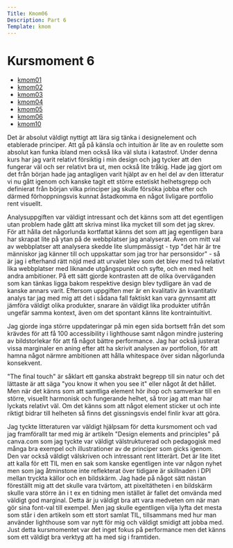 ```yaml
---
Title: Kmom06
Description: Part 6
Template: kmom
---
```


Kursmoment 6
==================

* [kmom01](kmom01)
* [kmom02](kmom02)
* [kmom03](kmom03)
* [kmom04](kmom04)
* [kmom05](kmom05)
* [kmom06](kmom06)
* [kmom10](kmom10)

Det är absolut väldigt nyttigt att lära sig tänka i designelement och etablerade principer. Att gå på känsla och intuition är lite av en roulette som absolut kan funka ibland men också lika väl sluta i katastrof. Under denna kurs har jag varit relativt försiktig i min design och jag tycker att den fungerar väl och ser relativt bra ut, men också lite tråkig. Hade jag gjort om det från början hade jag antagligen varit hjälpt av en hel del av den litteratur vi nu gått igenom och kanske tagit ett större estetiskt helhetsgrepp och definierat från början vilka principer jag skulle försöka jobba efter och därmed förhoppningsvis kunnat åstadkomma en något livligare portfolio rent visuellt.

Analysuppgiften var väldigt intressant och det känns som att det egentligen utan problem hade gått att skriva minst lika mycket till som det jag skrev. För att hålla det någorlunda kortfattat känns det som att jag egentligen bara har skrapat lite på ytan på de webbplatser jag analyserat. Även om mitt val av webbplatser att analysera skedde lite slumpmässigt - typ "det här är tre människor jag känner till och uppskattar som jag tror har personsidor" - så är jag i efterhand rätt nöjd med att urvalet blev som det blev med två relativt lika webbplatser med liknande utgångspunkt och syfte, och en med helt andra ambitioner. På ett sätt gjorde kontrasten att de olika överväganden som kan tänkas ligga bakom respektive design blev tydligare än vad de kanske annars varit. Eftersom uppgiften mer är en kvalitativ än kvantitativ analys tar jag med mig att det i sådana fall faktiskt kan vara gynnsamt att jämföra väldigt olika produkter, snarare än väldigt lika produkter utifrån ungefär samma kontext, även om det spontant känns lite kontraintuitivt.

Jag gjorde inga större uppdateringar på min egen sida bortsett från det som krävdes för att få 100 accessibility i lighthouse samt någon mindre justering av bildstorlekar för att få något bättre performance. Jag har också justerat vissa marginaler en aning efter att ha skrivit analysen av portfolion, för att hamna något närmre ambitionen att hålla whitespace över sidan någorlunda konsekvent.

"The final touch" är såklart ett ganska abstrakt begrepp till sin natur och det lättaste är att säga "you know it when you see it" eller något åt det hållet. Men när det känns som att samtliga element hör ihop och samverkar till en större, visuellt harmonisk och fungerande helhet, så tror jag att man har lyckats relativt väl. Om det känns som att något element sticker ut och inte riktigt bidrar till helheten så finns det gissningsvis endel finlir kvar att göra.

Jag tyckte litteraturen var väldigt hjälpsam för detta kursmoment och vad jag framförallt tar med mig är artikeln "Design elements and principles" på canva.com som jag tyckte var väldigt välstrukturerad och pedagogisk med många bra exempel och illustrationer av de principer som gicks igenom. Den var också väldigt välskriven och intressant rent litterärt. Det är lite litet att kalla för ett TIL men en sak som kanske egentligen inte var någon nyhet men som jag åtminstone inte reflekterat över tidigare är skillnaden i DPI mellan tryckta källor och en bildskärm. Jag hade på något sätt nästan föreställt mig att det skulle vara tvärtom, att pixeltätheten i en bildskärm skulle vara större än i t ex en tidning men istället är fallet det omvända med väldigt god marginal. Detta är ju väldigt bra att vara medveten om när man gör sina font-val till exempel. Men jag skulle egentligen vilja lyfta det mesta som står i den artikeln som ett stort samlat TIL, tillsammans med hur man använder lighthouse som var nytt för mig och väldigt smidigt att jobba med. Just detta kursmomentet var det inget fokus på performance men det känns som ett väldigt bra verktyg att ha med sig i framtiden. 
